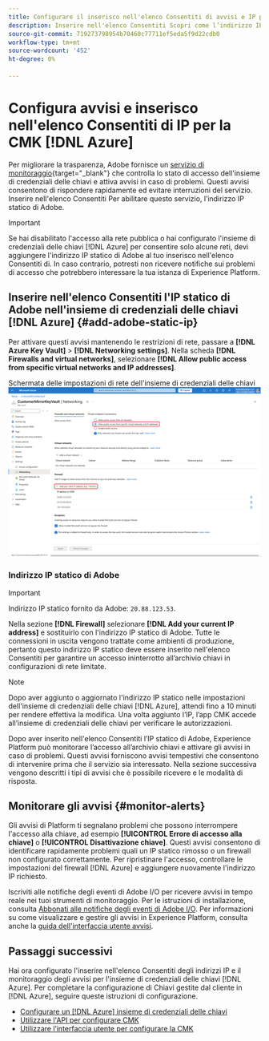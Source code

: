 ```yaml
---
title: Configurare il inserisco nell'elenco Consentiti di avvisi e IP per Azure CMK
description: Inserire nell'elenco Consentiti Scopri come l’indirizzo IP statico di Adobe in Azure Key Vault e come gli avvisi di Experience Platform consentono di rilevare e risolvere i problemi di accesso alle chiavi gestite dal cliente.
source-git-commit: 719273798954b70460c77711ef5eda5f9d22cdb0
workflow-type: tm+mt
source-wordcount: '452'
ht-degree: 0%

---
```


# Configura avvisi e inserisco nell&#39;elenco Consentiti di IP per la CMK [!DNL Azure]

Per migliorare la trasparenza, Adobe fornisce un [servizio di monitoraggio](../../../../observability/alerts/ui.md){target="_blank"} che controlla lo stato di accesso dell&#39;insieme di credenziali delle chiavi e attiva avvisi in caso di problemi. Questi avvisi consentono di rispondere rapidamente ed evitare interruzioni del servizio. Inserire nell&#39;elenco Consentiti Per abilitare questo servizio, l’indirizzo IP statico di Adobe.

>[!IMPORTANT]
>
>Se hai disabilitato l&#39;accesso alla rete pubblica o hai configurato l&#39;insieme di credenziali delle chiavi [!DNL Azure] per consentire solo alcune reti, devi aggiungere l&#39;indirizzo IP statico di Adobe al tuo inserisco nell&#39;elenco Consentiti di. In caso contrario, potresti non ricevere notifiche sui problemi di accesso che potrebbero interessare la tua istanza di Experience Platform.

## Inserire nell&#39;elenco Consentiti l&#39;IP statico di Adobe nell&#39;insieme di credenziali delle chiavi [!DNL Azure] {#add-adobe-static-ip}

Per attivare questi avvisi mantenendo le restrizioni di rete, passare a **[!DNL Azure Key Vault]** > **[!DNL Networking settings]**. Nella scheda **[!DNL Firewalls and virtual networks]**, selezionare **[!DNL Allow public access from specific virtual networks and IP addresses]**.

Schermata delle impostazioni di rete dell&#39;insieme di credenziali delle chiavi ![[!DNL Azure] che mostra dove aggiungere l&#39;indirizzo IP statico di Adobe e con l&#39;opzione Consenti accesso da evidenziata.](../../../images/governance-privacy-security/customer-managed-keys/key-vault-networking-settings.png)

### Indirizzo IP statico di Adobe

>[!IMPORTANT]
>
>Indirizzo IP statico fornito da Adobe: `20.88.123.53`.

Nella sezione **[!DNL Firewall]** selezionare **[!DNL Add your current IP address]** e sostituirlo con l&#39;indirizzo IP statico di Adobe. Tutte le connessioni in uscita vengono trattate come ambienti di produzione, pertanto questo indirizzo IP statico deve essere inserito nell&#39;elenco Consentiti per garantire un accesso ininterrotto all’archivio chiavi in configurazioni di rete limitate.

>[!NOTE]
>
>Dopo aver aggiunto o aggiornato l&#39;indirizzo IP statico nelle impostazioni dell&#39;insieme di credenziali delle chiavi [!DNL Azure], attendi fino a 10 minuti per rendere effettiva la modifica. Una volta aggiunto l’IP, l’app CMK accede all’insieme di credenziali delle chiavi per verificare le autorizzazioni.

Dopo aver inserito nell&#39;elenco Consentiti l’IP statico di Adobe, Experience Platform può monitorare l’accesso all’archivio chiavi e attivare gli avvisi in caso di problemi. Questi avvisi forniscono avvisi tempestivi che consentono di intervenire prima che il servizio sia interessato. Nella sezione successiva vengono descritti i tipi di avvisi che è possibile ricevere e le modalità di risposta.

## Monitorare gli avvisi {#monitor-alerts}

Gli avvisi di Platform ti segnalano problemi che possono interrompere l&#39;accesso alla chiave, ad esempio **[!UICONTROL Errore di accesso alla chiave]** o **[!UICONTROL Disattivazione chiave]**. Questi avvisi consentono di identificare rapidamente problemi quali un IP statico rimosso o un firewall non configurato correttamente. Per ripristinare l&#39;accesso, controllare le impostazioni del firewall [!DNL Azure] e aggiungere nuovamente l&#39;indirizzo IP richiesto.

<!-- For a complete list of alert types and recommended resolutions, see the [CMK alert resolution reference](../alert-resolution-reference.md). -->

Iscriviti alle notifiche degli eventi di Adobe I/O per ricevere avvisi in tempo reale nei tuoi strumenti di monitoraggio. Per le istruzioni di installazione, consulta [Abbonati alle notifiche degli eventi di Adobe I/O](../../../../observability/alerts/subscribe.md). Per informazioni su come visualizzare e gestire gli avvisi in Experience Platform, consulta anche la [guida dell&#39;interfaccia utente avvisi](../../../../observability/alerts/ui.md).

## Passaggi successivi

Hai ora configurato l&#39;inserire nell&#39;elenco Consentiti degli indirizzi IP e il monitoraggio degli avvisi per l&#39;insieme di credenziali delle chiavi [!DNL Azure]. Per completare la configurazione di Chiavi gestite dal cliente in [!DNL Azure], seguire queste istruzioni di configurazione.

- [Configurare un  [!DNL Azure] insieme di credenziali delle chiavi](./azure-key-vault-config.md)
- [Utilizzare l&#39;API per configurare CMK](./api-set-up.md)
- [Utilizzare l’interfaccia utente per configurare la CMK](./ui-set-up.md)

